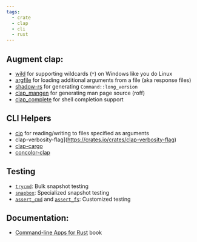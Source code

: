 ```yaml
---
tags:
  - crate
  - clap
  - cli
  - rust
---
```

## Augment clap:

- [wild](https://crates.io/crates/wild) for supporting wildcards (`*`) on Windows like you do Linux
- [argfile](https://crates.io/crates/argfile) for loading additional arguments from a file (aka response files)
- [shadow-rs](https://crates.io/crates/shadow-rs) for generating `Command::long_version`
- [clap_mangen](https://crates.io/crates/clap_mangen) for generating man page source (roff)
- [clap_complete](https://crates.io/crates/clap_complete) for shell completion support

## CLI Helpers
- [cio](https://crates.io/crates/clio) for reading/writing to files specified as arguments
-  clap-verbosity-flag](https://crates.io/crates/clap-verbosity-flag)
- [clap-cargo](https://crates.io/crates/clap-cargo)
- [concolor-clap](https://crates.io/crates/concolor-clap)

## Testing
- [`trycmd`](https://crates.io/crates/trycmd): Bulk snapshot testing
- [`snapbox`](https://crates.io/crates/snapbox): Specialized snapshot testing
- [`assert_cmd`](https://crates.io/crates/assert_cmd) and [`assert_fs`](https://crates.io/crates/assert_fs): Customized testing

## Documentation:
- [Command-line Apps for Rust](https://rust-cli.github.io/book/index.html) book